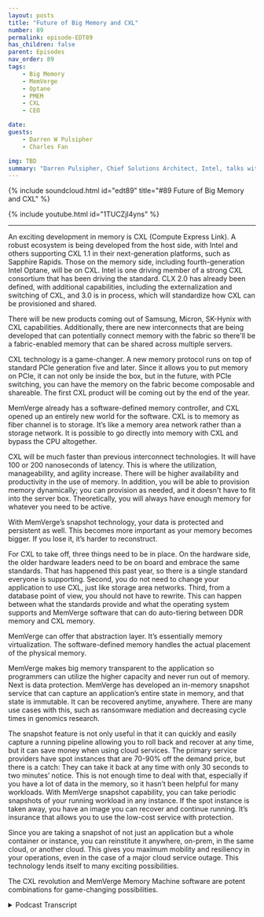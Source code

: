 ```yaml
---
layout: posts
title: "Future of Big Memory and CXL"
number: 89
permalink: episode-EDT89
has_children: false
parent: Episodes
nav_order: 89
tags:
    - Big Memory
    - MemVerge
    - Optane
    - PMEM
    - CXL
    - CEO

date: 
guests:
    - Darren W Pulsipher
    - Charles Fan

img: TBD
summary: "Darren Pulsipher, Chief Solutions Architect, Intel, talks with Charles Fan, CEO of MemVerge, about how the CXL revolution and MemVerge’s software are the future of big memory."
---
```


{% include soundcloud.html id="edt89" title="#89 Future of Big Memory and CXL" %}

{% include youtube.html id="1TUCZjI4yns" %}

---

An exciting development in memory is CXL (Compute Express Link). A robust ecosystem is being developed from the host side, with Intel and others supporting CXL 1.1 in their next-generation platforms, such as Sapphire Rapids. Those on the memory side, including fourth-generation Intel Optane, will be on CXL. Intel is one driving member of a strong CXL consortium that has been driving the standard. CLX 2.0 has already been defined, with additional capabilities, including the externalization and switching of CXL, and 3.0 is in process, which will standardize how CXL can be provisioned and shared.

There will be new products coming out of Samsung, Micron, SK-Hynix with CXL capabilities. Additionally, there are new interconnects that are being developed that can potentially connect memory with the fabric so there'll be a fabric-enabled memory that can be shared across multiple servers.

CXL technology is a game-changer. A new memory protocol runs on top of standard PCIe generation five and later. Since it allows you to put memory on PCIe, it can not only be inside the box, but in the future, with PCIe switching, you can have the memory on the fabric become composable and shareable.  The first CXL product will be coming out by the end of the year.

MemVerge already has a software-defined memory controller, and CXL opened up an entirely new world for the software. CXL is to memory as fiber channel is to storage. It’s like a memory area network rather than a storage network. It is possible to go directly into memory with CXL and bypass the CPU altogether.

CXL will be much faster than previous interconnect technologies.  It will have 100 or 200 nanoseconds of latency. This is where the utilization, manageability, and agility increase. There will be higher availability and productivity in the use of memory. In addition, you will be able to provision memory dynamically; you can provision as needed, and it doesn't have to fit into the server box. Theoretically, you will always have enough memory for whatever you need to be active.

With MemVerge’s snapshot technology, your data is protected and persistent as well. This becomes more important as your memory becomes bigger. If you lose it, it’s harder to reconstruct.

For CXL to take off, three things need to be in place. On the hardware side, the older hardware leaders need to be on board and embrace the same standards. That has happened this past year, so there is a single standard everyone is supporting. Second, you do not need to change your application to use CXL, just like storage area networks. Third, from a database point of view, you should not have to rewrite. This can happen between what the standards provide and what the operating system supports and MemVerge software that can do auto-tiering between DDR memory and CXL memory.

MemVerge can offer that abstraction layer. It’s essentially memory virtualization. The software-defined memory handles the actual placement of the physical memory.

MemVerge makes big memory transparent to the application so programmers can utilize the higher capacity and never run out of memory. Next is data protection. MemVerge has developed an in-memory snapshot service that can capture an application’s entire state in memory, and that state is immutable. It can be recovered anytime, anywhere. There are many use cases with this, such as ransomware mediation and decreasing cycle times in genomics research.

The snapshot feature is not only useful in that it can quickly and easily capture a running pipeline allowing you to roll back and recover at any time, but it can save money when using cloud services. The primary service providers have spot instances that are 70-90% off the demand price, but there is a catch: They can take it back at any time with only 30 seconds to two minutes’ notice. This is not enough time to deal with that, especially if you have a lot of data in the memory, so it hasn’t been helpful for many workloads. With MemVerge snapshot capability, you can take periodic snapshots of your running workload in any instance. If the spot instance is taken away, you have an image you can recover and continue running. It’s insurance that allows you to use the low-cost service with protection.

Since you are taking a snapshot of not just an application but a whole container or instance, you can reinstitute it anywhere, on-prem, in the same cloud, or another cloud. This gives you maximum mobility and resiliency in your operations, even in the case of a major cloud service outage. This technology lends itself to many exciting possibilities.

The CXL revolution and MemVerge Memory Machine software are potent combinations for game-changing possibilities. 


<details>
<summary> Podcast Transcript </summary>

<p></p>

</details>
